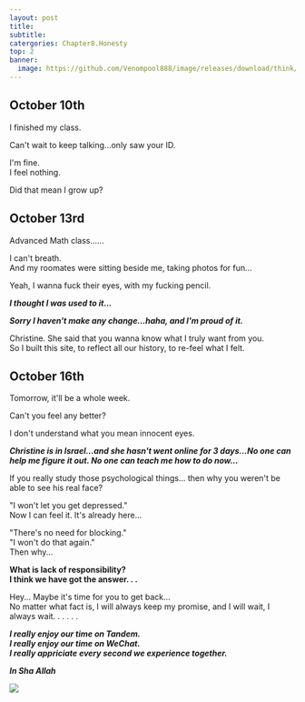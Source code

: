```yaml
---
layout: post
title: 
subtitle: 
catergories: Chapter8.Honesty
top: 2
banner: 
  image: https://github.com/Venompool888/image/releases/download/think/1697200387249.jpeg
---
```

  
## October 10th  
  
I finished my class.  
  
Can't wait to keep talking...only saw your ID.  
  
I'm fine.  
I feel nothing.  
  
Did that mean I grow up?  
  
## October 13rd
  
Advanced Math class......  
  
I can't breath.  
And my roomates were sitting beside me, taking photos for fun...  
  
Yeah, I wanna fuck their eyes, with my fucking pencil.  
  
***I thought I was used to it...***  
  
***Sorry I haven't make any change...haha, and I'm proud of it.***  
  
Christine. She said that you wanna know what I truly want from you.  
So I built this site, to reflect all our history, to re-feel what I felt.  
  
## October 16th 
Tomorrow, it'll be a whole week.  
  
Can't you feel any better?  
  
I don't understand what you mean innocent eyes.  
  
***Christine is in Israel...and she hasn't went online for 3 days...No one can help me figure it out. No one can teach me how to do now...***  
  
If you really study those psychological things... then why you weren't be able to see his real face?  
  
"I won't let you get depressed."  
Now I can feel it. It's already here...  
  
"There's no need for blocking."  
"I won't do that again."  
Then why...  
  
**What is lack of responsibility?**  
**I think we have got the answer. . .**  
  
Hey... Maybe it's time for you to get back...  
No matter what fact is, I will always keep my promise, and I will wait, I always wait. . . . . .  
  
***I really enjoy our time on Tandem.***   
***I really enjoy our time on WeChat.***  
***I really appriciate every second we experience together.***  
  
***In Sha Allah***  
  
![](https://github.com/Venompool888/image/releases/download/think/notes_IMG_20231016_23551427_0_guid.faf6321192d84.jpeg)